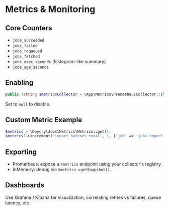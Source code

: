 # Metrics & Monitoring

## Core Counters
- `jobs_succeeded`
- `jobs_failed`
- `jobs_requeued`
- `jobs_fetched`
- `jobs_exec_seconds` (histogram-like summary)
- `jobs_age_seconds`

## Enabling
```php
public ?string $metricsCollector = \App\Metrics\PrometheusCollector::class; // in Jobs config
```
Set to `null` to disable.

## Custom Metric Example
```php
$metrics = \Daycry\Jobs\Metrics\Metrics::get();
$metrics?->increment('import_batches_total', 1, ['job' => 'jobs:import']);
```

## Exporting
- Prometheus: expose a `/metrics` endpoint using your collector's registry.
- InMemory: debug via `$metrics->getSnapshot()`.

## Dashboards
Use Grafana / Kibana for visualization, correlating retries vs failures, queue latency, etc.

